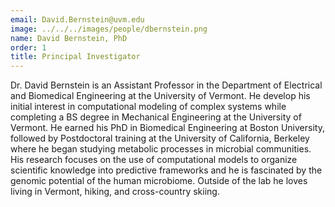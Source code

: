 ```yaml
---
email: David.Bernstein@uvm.edu
image: ../../../images/people/dbernstein.png
name: David Bernstein, PhD
order: 1
title: Principal Investigator
---
```

Dr. David Bernstein is an Assistant Professor in the Department of Electrical and Biomedical Engineering at the University of Vermont. He develop his initial interest in computational modeling of complex systems while completing a BS degree in Mechanical Engineering at the University of Vermont. He earned his PhD in Biomedical Engineering at Boston University, followed by Postdoctoral training at the University of California, Berkeley where he began studying metabolic processes in microbial communities. His research focuses on the use of computational models to organize scientific knowledge into predictive frameworks and he is fascinated by the genomic potential of the human microbiome. Outside of the lab he loves living in Vermont, hiking, and cross-country skiing.